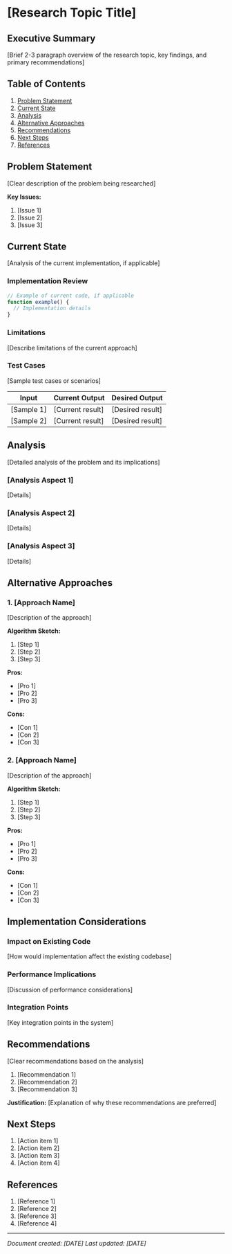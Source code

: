 # [Research Topic Title]

## Executive Summary

[Brief 2-3 paragraph overview of the research topic, key findings, and primary recommendations]

## Table of Contents

1. [Problem Statement](#problem-statement)
2. [Current State](#current-state)
3. [Analysis](#analysis)
4. [Alternative Approaches](#alternative-approaches)
5. [Recommendations](#recommendations)
6. [Next Steps](#next-steps)
7. [References](#references)

## Problem Statement

[Clear description of the problem being researched]

**Key Issues:**

1. [Issue 1]
2. [Issue 2]
3. [Issue 3]

## Current State

[Analysis of the current implementation, if applicable]

### Implementation Review

```typescript
// Example of current code, if applicable
function example() {
  // Implementation details
}
```

### Limitations

[Describe limitations of the current approach]

### Test Cases

[Sample test cases or scenarios]

| Input | Current Output | Desired Output |
|-------|---------------|----------------|
| [Sample 1] | [Current result] | [Desired result] |
| [Sample 2] | [Current result] | [Desired result] |

## Analysis

[Detailed analysis of the problem and its implications]

### [Analysis Aspect 1]

[Details]

### [Analysis Aspect 2]

[Details]

### [Analysis Aspect 3]

[Details]

## Alternative Approaches

### 1. [Approach Name]

[Description of the approach]

**Algorithm Sketch:**
1. [Step 1]
2. [Step 2]
3. [Step 3]

**Pros:**
- [Pro 1]
- [Pro 2]
- [Pro 3]

**Cons:**
- [Con 1]
- [Con 2]
- [Con 3]

### 2. [Approach Name]

[Description of the approach]

**Algorithm Sketch:**
1. [Step 1]
2. [Step 2]
3. [Step 3]

**Pros:**
- [Pro 1]
- [Pro 2]
- [Pro 3]

**Cons:**
- [Con 1]
- [Con 2]
- [Con 3]

## Implementation Considerations

### Impact on Existing Code

[How would implementation affect the existing codebase]

### Performance Implications

[Discussion of performance considerations]

### Integration Points

[Key integration points in the system]

## Recommendations

[Clear recommendations based on the analysis]

1. [Recommendation 1]
2. [Recommendation 2]
3. [Recommendation 3]

**Justification:**
[Explanation of why these recommendations are preferred]

## Next Steps

1. [Action item 1]
2. [Action item 2]
3. [Action item 3]
4. [Action item 4]

## References

1. [Reference 1]
2. [Reference 2]
3. [Reference 3]
4. [Reference 4]

---

*Document created: [DATE]*
*Last updated: [DATE]* 